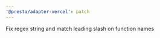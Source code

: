 ```yaml
---
'@presta/adapter-vercel': patch
---
```


Fix regex string and match leading slash on function names
